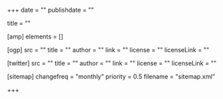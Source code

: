 +++
date = ""
publishdate = ""

title = ""

[amp]
    elements = []

[ogp]
    src = ""
    title = ""
    author = ""
    link = ""
    license = ""
    licenseLink = ""

[twitter]
    src = ""
    title = ""
    author = ""
    link = ""
    license = ""
    licenseLink = ""

[sitemap]
  changefreq = "monthly"
  priority = 0.5
  filename = "sitemap.xml"

+++